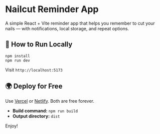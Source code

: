 # Nailcut Reminder App

A simple React + Vite reminder app that helps you remember to cut your nails — with notifications, local storage, and repeat options.

## 🚀 How to Run Locally
```
npm install
npm run dev
```

Visit `http://localhost:5173`

## 🌍 Deploy for Free
Use [Vercel](https://vercel.com) or [Netlify](https://netlify.com). Both are free forever.

- **Build command:** `npm run build`
- **Output directory:** `dist`

Enjoy!
